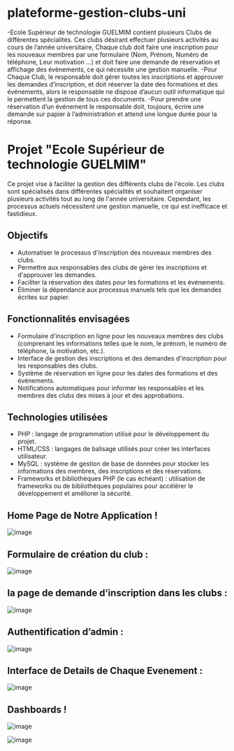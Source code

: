 # plateforme-gestion-clubs-uni
-Ecole Supérieur de technologie GUELMIM contient plusieurs Clubs de différentes spécialités. Ces clubs désirant effectuer plusieurs activités au cours de l’année universitaire, Chaque club doit faire une inscription pour les nouveaux membres par une formulaire (Nom, Prénom, Numéro de téléphone, Leur motivation …) et doit faire une demande de réservation et affichage des évènements, ce qui nécessite une gestion manuelle.
-Pour Chaque Club, le responsable doit gérer toutes les inscriptions et approuver les demandes d’inscription, et doit réserver la date des formations et des événements, alors le responsable ne dispose d’aucun outil informatique qui le permettent la gestion de tous ces documents.
 -Pour prendre une réservation d’un événement le responsable doit, toujours, écrire une demande sur papier à l’administration et attend une longue durée pour la réponse. 

# Projet "Ecole Supérieur de technologie GUELMIM"

Ce projet vise à faciliter la gestion des différents clubs de l'école. Les clubs sont spécialisés dans différentes spécialités et souhaitent organiser plusieurs activités tout au long de l'année universitaire. Cependant, les processus actuels nécessitent une gestion manuelle, ce qui est inefficace et fastidieux.

## Objectifs

- Automatiser le processus d'inscription des nouveaux membres des clubs.
- Permettre aux responsables des clubs de gérer les inscriptions et d'approuver les demandes.
- Faciliter la réservation des dates pour les formations et les événements.
- Éliminer la dépendance aux processus manuels tels que les demandes écrites sur papier.

## Fonctionnalités envisagées

- Formulaire d'inscription en ligne pour les nouveaux membres des clubs (comprenant les informations telles que le nom, le prénom, le numéro de téléphone, la motivation, etc.).
- Interface de gestion des inscriptions et des demandes d'inscription pour les responsables des clubs.
- Système de réservation en ligne pour les dates des formations et des événements.
- Notifications automatiques pour informer les responsables et les membres des clubs des mises à jour et des approbations.

## Technologies utilisées

- PHP : langage de programmation utilisé pour le développement du projet.
- HTML/CSS : langages de balisage utilisés pour créer les interfaces utilisateur.
- MySQL : système de gestion de base de données pour stocker les informations des membres, des inscriptions et des réservations.
- Frameworks et bibliothèques PHP (le cas échéant) : utilisation de frameworks ou de bibliothèques populaires pour accélérer le développement et améliorer la sécurité.


## Home Page de Notre Application !
![image](https://github.com/mconr/plateforme-gestion-clubs-uni/assets/55603967/3b199a14-6c1e-4605-bc99-0d93962382e1)

## Formulaire de création du club :
![image](https://github.com/mconr/plateforme-gestion-clubs-uni/assets/55603967/eb51757c-4ec4-4cd9-b3f4-006db9bf10a2)

## la page de demande d’inscription dans les clubs : 
![image](https://github.com/mconr/plateforme-gestion-clubs-uni/assets/55603967/257bfb34-3856-4875-9a6d-b9a4bfd8e925)

## Authentification d’admin : 
![image](https://github.com/mconr/plateforme-gestion-clubs-uni/assets/55603967/0d4f7833-1d36-453b-bfb7-61c220991ae6)

## Interface de Details de Chaque Evenement :
![image](https://github.com/mconr/plateforme-gestion-clubs-uni/assets/55603967/87d59c6a-58f8-45d2-b930-001734b7ad2a)

## Dashboards !
![image](https://github.com/mconr/plateforme-gestion-clubs-uni/assets/55603967/a241576f-fed4-4a61-bb9d-2e21652d4512)

![image](https://github.com/mconr/plateforme-gestion-clubs-uni/assets/55603967/2ca961bc-adbb-4357-9347-55566227672f)





